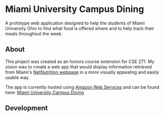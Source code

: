 # Miami University Campus Dining

A prototype web application designed to help the students of Miami University Ohio to find what food is offered where and to help track their meals throughout the week.

## About

This project was created as an honors course extension for CSE 271. My vision was to create a web app that would display information retrieved from Miami's [NetNutrition webpage](https://miaminutrition.miamioh.edu/NetNutrition/MU) in a more visually appealing and easily usable way.

The app is currently hosted using [Amazon Web Services](https://aws.amazon.com/) and can be found here: [Miami University Campus Dining](https://master.d32pndr8fjbhfe.amplifyapp.com/#/)

## Development
